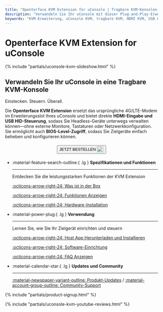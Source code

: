 ```yaml
---
title: "Openterface KVM Extension for uConsole | Tragbare KVM-Konsolen-Lösung"
description: "Verwandeln Sie Ihr uConsole mit dieser Plug-and-Play-Erweiterungskarte in eine tragbare KVM-Konsole. Direkte HDMI-Eingabe und USB HID-Steuerung für die Verwaltung von Headless-Geräten unterwegs."
keywords: "KVM-Erweiterung, uConsole KVM, tragbare KVM, HDMI KVM, USB HID-Steuerung, Headless-Steuerung, 4G LTE-Ersatz, uConsole-Erweiterung, mobile KVM-Konsole"
---
```


# **Openterface KVM Extension for uConsole**

{% include "partials/uconsole-kvm-slideshow.html" %}

<div class="slogan-highlight">
  <h2 class="slogan-text">Verwandeln Sie Ihr uConsole in eine Tragbare KVM-Konsole</h2>
  <div class="slogan-subtitle">Einstecken. Steuern. Überall.</div>
</div>

Die **Openterface KVM Extension** ersetzt das ursprüngliche 4G/LTE-Modem im Erweiterungsslot Ihres uConsole und bietet direkte **HDMI-Eingabe und USB HID-Steuerung**, sodass Sie Headless-Geräte unterwegs verwalten können—ohne externe Monitore, Tastaturen oder Netzwerkkonfiguration. Sie ermöglicht auch **BIOS-Level-Zugriff**, sodass Sie Zielgeräte einfach beheben und konfigurieren können.

<div style="text-align: center; margin: 20px 0;">
  <button class="md-button" onclick="window.open('https://shop.techxartisan.com/products/openterface-kvm-ext-for-uconsole', '_blank')">
    JETZT BESTELLEN
    <img
      class="skip-lightbox"
      src="https://assets.openterface.com/images/trademark/txa.svg"
      alt="TxA Shop"
      style="vertical-align: middle; height: 22px;"
    >
  </button>
</div>

<div class="grid cards" markdown>

-   :material-feature-search-outline:{ .lg } __Spezifikationen und Funktionen__

    ---

    Entdecken Sie die leistungsstarken Funktionen der KVM Extension

    [:octicons-arrow-right-24: Was ist in der Box](/product/uconsole-kvm-extension/whats-in-the-box/)

    [:octicons-arrow-right-24: Funktionen Anzeigen](/product/uconsole-kvm-extension/features)

    [:octicons-arrow-right-24: Hardware-Installation](/product/uconsole-kvm-extension/hardware-installation)


-   :material-power-plug:{ .lg } __Verwendung__

    ---

    Lernen Sie, wie Sie Ihr Zielgerät einrichten und steuern

    [:octicons-arrow-right-24: Host App Herunterladen und Installieren](/app)

    [:octicons-arrow-right-24: Software-Einrichtung](/product/uconsole-kvm-extension/software-setup)

    [:octicons-arrow-right-24: FAQ Anzeigen](/product/uconsole-kvm-extension/faq)

</div>


<div class="grid cards" markdown>

-   :material-calendar-star:{ .lg } __Updates und Community__

    ---

    [:material-newspaper-variant-outline: Produkt-Updates](/product/uconsole-kvm-extension/updates/) / [:material-account-group-outline: Community-Support](/discord)

</div>

{% include "partials/product-signup.html" %}

{% include "partials/uconsole-kvm-youtube-reviews.html" %}

